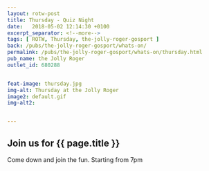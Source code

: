 ```yaml
---
layout: rotw-post
title: Thursday - Quiz Night
date:   2018-05-02 12:14:30 +0100
excerpt_separator: <!--more-->
tags: [ ROTW, Thursday, the-jolly-roger-gosport ]
back: /pubs/the-jolly-roger-gosport/whats-on/
permalink: /pubs/the-jolly-roger-gosport/whats-on/thursday.html
pub_name: the Jolly Roger
outlet_id: 680288


feat-image: thursday.jpg
img-alt: Thursday at the Jolly Roger
image2: default.gif
img-alt2:


---
```


<h2>Join us for {{ page.title }}</h2>
<p>Come down and join the fun. Starting from 7pm</p>